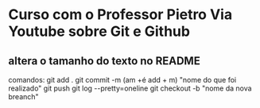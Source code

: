 # Curso com o Professor Pietro Via Youtube sobre Git e Github
## altera o tamanho do texto no README
comandos:
git add .
git commit -m (am +é add + m) "nome do que foi realizado"
git push 
git log --pretty=oneline
git checkout -b "nome da nova breanch"